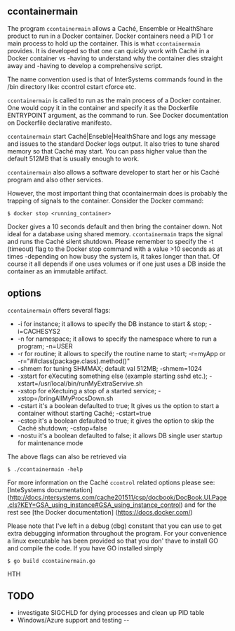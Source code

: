 ## ccontainermain

The program `ccontainermain` allows a Caché, Ensemble or HealthShare product to run in a Docker container.
Docker containers need a PID 1 or main process to hold up the container. This is what `ccontainermain` provides.
It is developed so that one can quickly work with Caché in a Docker container vs 
-having to understand why the container dies straight away and 
-having to develop a comprehensive script.

The name convention used is that of InterSystems commands found in the <installDir>/bin directory like:
ccontrol
cstart
cforce etc.
 
`ccontainermain` is called to run as the main process of a Docker container.
One would copy it in the container and specify it as the Dockerfile ENTRYPOINT argument, as the command to run. See Docker documentation on Dockerfile declarative manifesto.

`ccontainermain` start Caché|Enseble|HealthShare and logs any message and issues to the standard Docker logs output.
It also tries to tune shared memory so that Caché may start. You can pass higher value than the default 512MB that is usually enough to work.

`ccontainermain` also allows a software developer to start her or his Caché program and also other services.

However, the most important thing that ccontainermain does is probably the trapping of signals to the container.
Consider the Docker command:
 
	$ docker stop <running_container>

Docker gives a 10 seconds default and then bring the container down. Not ideal for a database using shared memory.
`ccontainermain` traps the signal and runs the Caché silent shutdown. Please remember to specify the -t (timeout) flag to the Docker stop command with a value >10 seconds as at times -depending on how busy the system is, it takes longer than that. Of course it all depends if one uses volumes or if one just uses a DB inside the container as an immutable artifact.

## options
`ccontainermain` offers several flags:
* -i for instance; it allows to specify the DB instance to start & stop; -i=CACHESYS2
* -n for namespace; it allows to specify the namespace where to run a program; -n=USER
* -r for routine; it allows to specify the routine name to start; -r=myApp or -r="##class(package.class).method()"
* -shmem for tuning SHMMAX; default val 512MB; -shmem=1024
* -xstart for eXecuting something else (example starting sshd etc.); -xstart=/usr/local/bin/runMyExtraServive.sh
* -xstop for eXectuing a stop of a started service; -xstop=/bringAllMyProcsDown.sh
* -cstart it's a boolean defaulted to true; It gives us the option to start a container without starting Caché; -cstart=true
* -cstop it's a boolean defaulted to true; it gives the option to skip the Caché shutdown; -cstop=false
* -nostu it's a boolean defaulted to false; it allows DB single user startup for maintenance mode 

The above flags can also be retrieved via

	$ ./ccontainermain -help


For more information on the Caché `ccontrol` related options please see:
[InteSystems documentation] (http://docs.intersystems.com/cache201511/csp/docbook/DocBook.UI.Page.cls?KEY=GSA_using_instance#GSA_using_instance_control)
and for the rest see
[the Docker documentation] (https://docs.docker.com/)

Please note that I've left in a debug (dbg) constant that you can use to get extra debugging information throughout the program.
For your convenience a linux executable has been provided so that you don' thave to install GO and compile the code.
If you have GO installed simply

	$ go build ccontainermain.go


HTH


## TODO
* investigate SIGCHLD for dying processes and clean up PID table
* Windows/Azure support and testing
--

